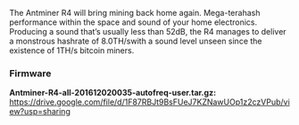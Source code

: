 The Antminer R4 will bring mining back home again. Mega-terahash performance within the space and sound of your home electronics. Producing a sound that’s usually less than 52dB, the R4 manages to deliver a monstrous hashrate of 8.0TH/swith a sound level unseen since the existence of 1TH/s bitcoin miners.


<h3>Firmware</h3>

<b>Antminer-R4-all-201612020035-autofreq-user.tar.gz: </b>https://drive.google.com/file/d/1F87RBJt9BsFUeJ7KZNawUOp1z2czVPub/view?usp=sharing
